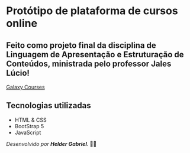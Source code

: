 # Protótipo de plataforma de cursos online

## Feito como projeto final da disciplina de Linguagem de Apresentação e Estruturação de Conteúdos, ministrada pelo professor Jales Lúcio!

[Galaxy Courses](https://galaxy-courses.vercel.app/ "Clique e acesse agora!")

## Tecnologias utilizadas

- HTML & CSS
- BootStrap 5
- JavaScript

_Desenvolvido por __Helder Gabriel__._ 👋🤓
